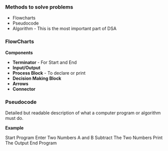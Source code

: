 
### Methods to solve problems
* Flowcharts
* Pseudocode
* Algorithm - This is the most important part of DSA

### FlowCharts
**Components**
* **Terminator** - For Start and End
* **Input/Output**
* **Process Block** - To declare or print
* **Decision Making Block**
* **Arrows**
* **Connector**

### Pseudocode
Detailed but readable description of what a computer program or algorithm must do.

**Example**

Start Program
Enter Two Numbers A and B
Subtract The Two Numbers
Print The Output
End Program




